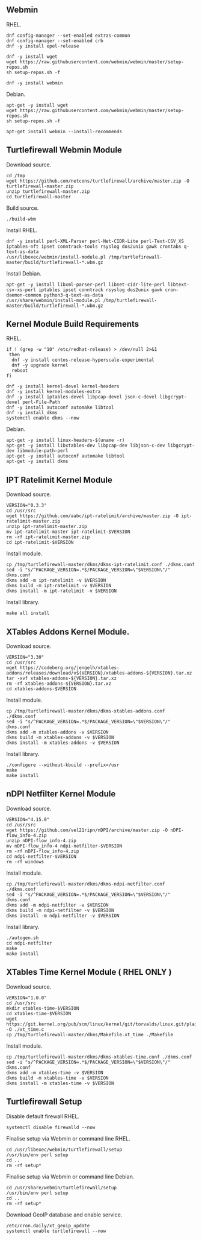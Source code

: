 ## Webmin

RHEL.
```
dnf config-manager --set-enabled extras-common
dnf config-manager --set-enabled crb
dnf -y install epel-release

dnf -y install wget
wget https://raw.githubusercontent.com/webmin/webmin/master/setup-repos.sh
sh setup-repos.sh -f

dnf -y install webmin
```

Debian.
```
apt-get -y install wget
wget https://raw.githubusercontent.com/webmin/webmin/master/setup-repos.sh
sh setup-repos.sh -f

apt-get install webmin --install-recommends
```

## Turtlefirewall Webmin Module

Download source.
```
cd /tmp
wget https://github.com/netcons/turtlefirewall/archive/master.zip -O turtlefirewall-master.zip
unzip turtlefirewall-master.zip
cd turtlefirewall-master
```

Build source.
```
./build-wbm
```

Install RHEL.
```
dnf -y install perl-XML-Parser perl-Net-CIDR-Lite perl-Text-CSV_XS iptables-nft ipset conntrack-tools rsyslog dos2unix gawk crontabs q-text-as-data
/usr/libexec/webmin/install-module.pl /tmp/turtlefirewall-master/build/turtlefirewall-*.wbm.gz
```

Install Debian.
```
apt-get -y install libxml-parser-perl libnet-cidr-lite-perl libtext-csv-xs-perl iptables ipset conntrack rsyslog dos2unix gawk cron-daemon-common python3-q-text-as-data
/usr/share/webmin/install-module.pl /tmp/turtlefirewall-master/build/turtlefirewall-*.wbm.gz
```

## Kernel Module Build Requirements

RHEL.
```
if ! (grep -w "10" /etc/redhat-release) > /dev/null 2>&1
 then
  dnf -y install centos-release-hyperscale-experimental
  dnf -y upgrade kernel
  reboot
fi

dnf -y install kernel-devel kernel-headers
dnf -y install kernel-modules-extra
dnf -y install iptables-devel libpcap-devel json-c-devel libgcrypt-devel perl-File-Path
dnf -y install autoconf automake libtool
dnf -y install dkms
systemctl enable dkms --now
```

Debian.
```
apt-get -y install linux-headers-$(uname -r)
apt-get -y install libxtables-dev libpcap-dev libjson-c-dev libgcrypt-dev libmodule-path-perl
apt-get -y install autoconf automake libtool
apt-get -y install dkms
```

## IPT Ratelimit Kernel Module

Download source.
```
VERSION="0.3.3"
cd /usr/src
wget https://github.com/aabc/ipt-ratelimit/archive/master.zip -O ipt-ratelimit-master.zip
unzip ipt-ratelimit-master.zip
mv ipt-ratelimit-master ipt-ratelimit-$VERSION
rm -rf ipt-ratelimit-master.zip
cd ipt-ratelimit-$VERSION
```

Install module.
```
cp /tmp/turtlefirewall-master/dkms/dkms-ipt-ratelimit.conf ./dkms.conf
sed -i "s/^PACKAGE_VERSION=.*$/PACKAGE_VERSION=\"$VERSION\"/" dkms.conf
dkms add -m ipt-ratelimit -v $VERSION
dkms build -m ipt-ratelimit -v $VERSION
dkms install -m ipt-ratelimit -v $VERSION
```

Install library.
```
make all install
```

## XTables Addons Kernel Module.

Download source.
```
VERSION="3.30"
cd /usr/src
wget https://codeberg.org/jengelh/xtables-addons/releases/download/v${VERSION}/xtables-addons-${VERSION}.tar.xz
tar -xvf xtables-addons-${VERSION}.tar.xz
rm -rf xtables-addons-${VERSION}.tar.xz
cd xtables-addons-$VERSION
```

Install module.
```
cp /tmp/turtlefirewall-master/dkms/dkms-xtables-addons.conf ./dkms.conf
sed -i "s/^PACKAGE_VERSION=.*$/PACKAGE_VERSION=\"$VERSION\"/" dkms.conf
dkms add -m xtables-addons -v $VERSION
dkms build -m xtables-addons -v $VERSION
dkms install -m xtables-addons -v $VERSION
```

Install library.
```
./configure --without-kbuild --prefix=/usr
make
make install
```

## nDPI Netfilter Kernel Module

Download source.
```
VERSION="4.15.0"
cd /usr/src
wget https://github.com/vel21ripn/nDPI/archive/master.zip -O nDPI-flow_info-4.zip
unzip nDPI-flow_info-4.zip
mv nDPI-flow_info-4 ndpi-netfilter-$VERSION
rm -rf nDPI-flow_info-4.zip
cd ndpi-netfilter-$VERSION
rm -rf windows
```

Install module.
```
cp /tmp/turtlefirewall-master/dkms/dkms-ndpi-netfilter.conf ./dkms.conf
sed -i "s/^PACKAGE_VERSION=.*$/PACKAGE_VERSION=\"$VERSION\"/" dkms.conf
dkms add -m ndpi-netfilter -v $VERSION
dkms build -m ndpi-netfilter -v $VERSION
dkms install -m ndpi-netfilter -v $VERSION
```

Install library.
```
./autogen.sh
cd ndpi-netfilter
make
make install
```

## XTables Time Kernel Module ( RHEL ONLY )

Download source.
```
VERSION="1.0.0"
cd /usr/src
mkdir xtables-time-$VERSION
cd xtables-time-$VERSION
wget https://git.kernel.org/pub/scm/linux/kernel/git/torvalds/linux.git/plain/net/netfilter/xt_time.c -O ./xt_time.c
cp /tmp/turtlefirewall-master/dkms/Makefile.xt_time ./Makefile
```

Install module.
```
cp /tmp/turtlefirewall-master/dkms/dkms-xtables-time.conf ./dkms.conf
sed -i "s/^PACKAGE_VERSION=.*$/PACKAGE_VERSION=\"$VERSION\"/" dkms.conf
dkms add -m xtables-time -v $VERSION
dkms build -m xtables-time -v $VERSION
dkms install -m xtables-time -v $VERSION
```

## Turtlefirewall Setup

Disable default firewall RHEL.
```
systemctl disable firewalld --now
```

Finalise setup via Webmin or command line RHEL.
```
cd /usr/libexec/webmin/turtlefirewall/setup
/usr/bin/env perl setup
cd ..
rm -rf setup*
```

Finalise setup via Webmin or command line Debian.
```
cd /usr/share/webmin/turtlefirewall/setup
/usr/bin/env perl setup
cd ..
rm -rf setup*
```

Download GeoIP database and enable service.
```
/etc/cron.daily/xt_geoip_update
systemctl enable turtlefirewall --now
```